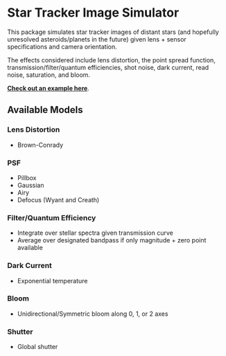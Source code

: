 # Star Tracker Image Simulator

This package simulates star tracker images of distant stars (and hopefully unresolved asteroids/planets in the future) given lens + sensor specifications and camera orientation. 

The effects considered include lens distortion, the point spread function, transmission/filter/quantum efficiencies, shot noise, dark current, read noise, saturation, and bloom. 

[__Check out an example here__](https://github.com/TigerHou2/star-tracker-image-sim/blob/main/examples/gaia.ipynb).


## Available Models

### Lens Distortion
- Brown-Conrady

### PSF
- Pillbox
- Gaussian
- Airy
- Defocus (Wyant and Creath)

### Filter/Quantum Efficiency
- Integrate over stellar spectra given transmission curve
- Average over designated bandpass if only magnitude + zero point available

### Dark Current
- Exponential temperature

### Bloom
- Unidirectional/Symmetric bloom along 0, 1, or 2 axes

### Shutter
- Global shutter

